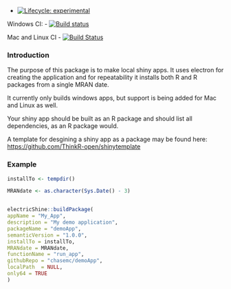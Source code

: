
  - [![Lifecycle:
    experimental](https://img.shields.io/badge/lifecycle-experimental-orange.svg)](https://www.tidyverse.org/lifecycle/#experimental)

Windows CI: - [![Build
status](https://ci.appveyor.com/api/projects/status/1l973ho8q4y03fnd/branch/master?svg=true)](https://ci.appveyor.com/project/chasemc/electricshine/branch/master)

Mac and Linux CI - [![Build
Status](https://travis-ci.org/chasemc/electricShine.svg?branch=master)](https://travis-ci.org/chasemc/electricShine)

### Introduction

The purpose of this package is to make local shiny apps. It uses
electron for creating the application and for repeatability it installs
both R and R packages from a single MRAN date.

It currently only builds windows apps, but support is being added for
Mac and Linux as well.

Your shiny app should be built as an R package and should list all
dependencies, as an R package would.

A template for desgining a shiny app as a package may be found here:
<https://github.com/ThinkR-open/shinytemplate>

### Example

``` r
installTo <- tempdir()

MRANdate <- as.character(Sys.Date() - 3)


electricShine::buildPackage(
appName = "My_App",
description = "My demo application",
packageName = "demoApp",
semanticVersion = "1.0.0",
installTo = installTo,
MRANdate = MRANdate,
functionName = "run_app",
githubRepo = "chasemc/demoApp",
localPath  = NULL,
only64 = TRUE
)
```
